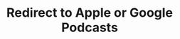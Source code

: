 ---
title: Redirect to Apple or Google Podcasts
redirect_from:
- /078r/
- /zadnja/
- /instagram/
redirect_to: https://pod.fo/e/25f738
---